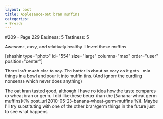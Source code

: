 ```yaml
---
layout: post
title: Applesauce-oat bran muffins
categories:
- Breads
---
```


#209 - Page 229
Easiness: 5
Tastiness: 5

Awesome, easy, and relatively healthy. I loved these muffins.

[shashin type="photo" id="554" size="large" columns="max" order="user" position="center"]

There isn't much else to say. The batter is about as easy as it gets - mix things in a bowl and pour it into muffin tins. (And ignore the curdling nonsense which never does anything)

The oat bran tasted good, although I have no idea how the taste compares to wheat bran or germ. I did like these better than the [Banana-wheat germ muffins]({% post_url 2010-05-23-banana-wheat-germ-muffins %}). Maybe I'll try substituting with one of the other bran/germ things in the future just to see what happens.
